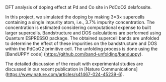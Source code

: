 DFT analysis of doping effect at Pd and Co site in PdCoO2 delafossite. 

In this project, we simulated the doping by making 3$\times$3$\times$ supercells containing a single impurity atom, i.e., 3.7% impurity concentration. The concentration is estimated considering computational expense to built larger supercells. Bandstructure and DOS calculations are performed using  Quantum ESPRESSO package. The obtained supercell bands are unfolded to determine the effect of these impurities on the bandstructure and DOS within the PdCoO2 primitive cell. The unfolding process is done using the [BandUPPY code] (https://github.com/band-unfolding/banduppy). 

The detailed discussion of the result with experimental studies are discussed in our recent publication in [Nature Communications] (https://www.nature.com/articles/s41467-024-45239-6). 
